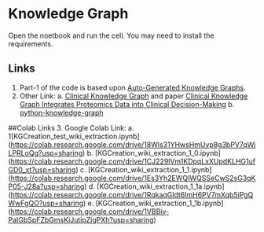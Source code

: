 # Knowledge Graph
Open the noetbook and run the cell.
You may need to install the requirements.


## Links
1. Part-1 of the code is based upon [Auto-Generated Knowledge Graphs](https://towardsdatascience.com/auto-generated-knowledge-graphs-92ca99a81121).
2. Other Link: a. [Clinical Knowledge Graph](https://github.com/MannLabs/CKG) and paper [Clinical Knowledge Graph Integrates Proteomics Data into Clinical Decision-Making](https://www.biorxiv.org/content/10.1101/2020.05.09.084897v1)
               b. [python-knowledge-graph](https://github.com/bdmarius/python-knowledge-graph/blob/master/knowledgegraph.py)

##Colab Links
3. Google Colab Link: a. 1[KGCreation_test_wiki_extraction.ipynb] (https://colab.research.google.com/drive/18Wls31YHwsHmUyp8g3bPV7qWjLPRLoQg?usp=sharing)
                      b. [KGCreation_wiki_extraction_1_0.ipynb] (https://colab.research.google.com/drive/1CJ229lVm1KDpqLxXUpdKLHG1ufGD0_xt?usp=sharing)
                      c. [KGCreation_wiki_extraction_1_1.ipynb] (https://colab.research.google.com/drive/1Es3Yh2EWQIWQSSeCwS2sG3qKP05-J28a?usp=sharing)
                      d. [KGCreation_wiki_extraction_1_1a.ipynb] (https://colab.research.google.com/drive/1RqkaqGldt6ImH6PV7mXqb5iPgQWwFgQO?usp=sharing)
                      e. [KGCreation_wiki_extraction_1_1b.ipynb] (https://colab.research.google.com/drive/1VBBiy-PaIGbSpFZbGmsKiJutipZjgPXh?usp=sharing)
